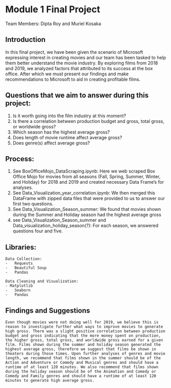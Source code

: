 # Module 1 Final Project
Team Members: Dipta Roy and Muriel Kosaka

## Introduction

In this final project, we have been given the scenario of Microsoft expressing interest in creating movies and our team has been tasked to help them better understand the movie industry. By exploring films from 2018 and 2019, we analyzed factors that attributed to its success at the box office. After which we must present our findings and make recommendations to Microsoft to aid in creating profitable films. 

## Questions that we aim to answer during this project:

1)	Is it worth going into the film industry at this moment?
2)	Is there a correlation between production budget and gross, total gross, or worldwide gross?
3)	Which season has the highest average gross?
4)	Does length of movie runtime affect average gross?
5)	Does genre(s) affect average gross?

## Process:

1)	See BoxOfficeMojo_DataScraping.ipynb: Here we web scraped Box Office Mojo for movies from all seasons (Fall, Spring, Summer, Winter, and Holiday) for 2018 and 2019 and created necessary Data Frame’s for analyses.
2)	See Data_Visualization_year_correlation.ipynb: We then merged this DataFrame with zipped data files that were provided to us to answer our first two questions.
3)	See Data_Visualization_Season_summer: We found that movies shown during the Summer and Holiday season had the highest average gross
4)	see Data_Visualization_Season_summer and Data_visualization_holiday_season(?): For each season, we answered questions four and five.

## Libraries:

    Data Collection:
    -	Requests
    -	Beautiful Soup
    -	Pandas
    
    Data Cleaning and Visualization:
    - Matplotlib
    -	Seaborn
    -	Pandas


## Findings and Suggestions

	Even though movies were not doing well for 2019, we believe this is reason to investigate further what ways to improve movies to generate high gross. There was a slight positive correlation between production budget and gross indicating that the more money spent on production, the higher gross, total gross, and worldwide gross earned for a given film. Films shown during the summer and holiday season generated the highest average gross, therefore we suggest that films be shown in theaters during those times. Upon further analyses of genres and movie length, we recommend that films shown in the summer should be of the Action and Adventure or Comedy and Musical genres and should have a runtime of at least 120 minutes. We also recommend that films shown during the holiday season should be of the Animation and Comedy or Comedy and Family genres and should have a runtime of at least 120 minutes to generate high average gross. 


